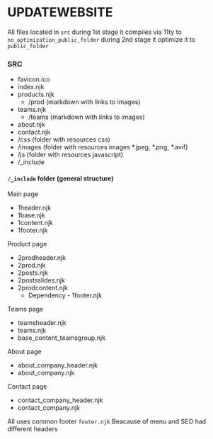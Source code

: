 
# UPDATEWEBSITE

All files located in `src` during 1st stage it compiles via 11ty to `no_optimization_public_folder` during 2nd stage it optimize it to `public_folder`

### SRC

 - favicon.ico  
 - index.njk
 - products.njk
    - /prod  (markdown with links to images)
 - teams.njk
    - /teams (markdown with links to images)
 - about.njk
 - contact.njk
 - /css (folder with resources css)
 - /images (folder with resources images *.jpeg, *.png, *.avif)
 - /js (folder with resources javascript)
 - /_include


 #### `/_include` folder (general structure)

 Main page
 - 1header.njk
 - 1base.njk
 - 1content.njk
 - 1footer.njk

 Product page
 - 2prodheader.njk
 - 2prod.njk
 - 2posts.njk
 - 2postsslides.njk
 - 2prodcontent.njk
   - Dependency - 1footer.njk

 Teams page
 - teamsheader.njk
 - teams.njk
 - base_content_teamsgroup.njk

 About page
 - about_company_header.njk
 - about_company.njk

 Contact page
 - contact_company_header.njk           
 - contact_company.njk                       

All uses common footer `footer.njk`
Beacause of menu and SEO had different headers
